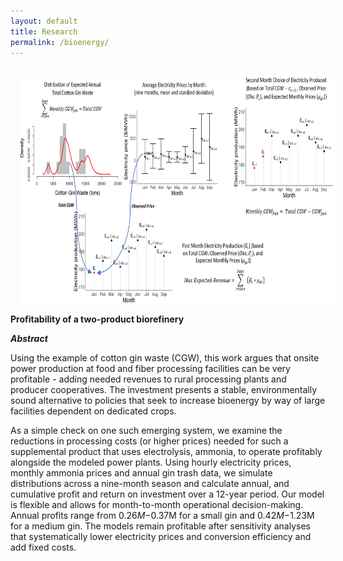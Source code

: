 ```yaml
---
layout: default
title: Research
permalink: /bioenergy/
---
```

<img style="width=721.8px;height=365.4px;float:left;padding:15px;"
src="/images/bioenergy.PNG" alt="" width="721.8" height="365.4">

**Profitability of a two-product biorefinery**

***Abstract***

Using the example of cotton gin waste (CGW), this work argues that onsite power production at food and fiber processing facilities can be very profitable - 
adding needed revenues to rural processing plants and producer cooperatives. The investment presents a stable, environmentally sound alternative to policies that seek to increase bioenergy by way of 
large facilities dependent on dedicated crops.  

As a simple check on one such emerging system, we examine the reductions in processing costs (or higher prices) needed for such a supplemental product that uses electrolysis, ammonia, 
to operate profitably alongside the modeled power plants. Using hourly electricity prices, monthly ammonia prices and annual gin trash data, 
we simulate distributions across a nine-month season and calculate annual, and cumulative profit and return on investment over a 12-year period. 
Our model is flexible and allows for month-to-month operational decision-making. Annual profits range from $0.26M-$0.37M for a small gin and $0.42M-$1.23M for a medium gin. 
The models remain profitable after sensitivity analyses that systematically lower electricity prices and conversion efficiency and add fixed costs. 


